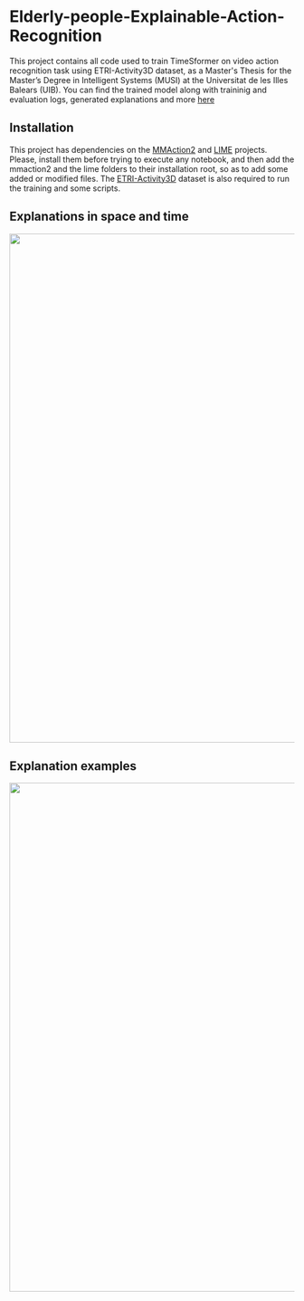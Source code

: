 # Elderly-people-Explainable-Action-Recognition
This project contains all code used to train TimeSformer on video action recognition task using ETRI-Activity3D dataset, 
as a Master's Thesis for the Master’s Degree in Intelligent Systems (MUSI) at the Universitat de les Illes Balears (UIB).
You can find the trained model along with traininig and evaluation logs, generated explanations and more [here](https://drive.google.com/drive/folders/1Cn107VogSNAHN03PTPMW-Y4SCKoqP0KC?usp=sharing)

## Installation
This project has dependencies on the [MMAction2](https://github.com/open-mmlab/mmaction2) and [LIME](https://github.com/marcotcr/lime) projects. 
Please, install them before trying to execute any notebook, and then add the mmaction2 and the lime folders to their installation root, so as to add some added or modified files.
The [ETRI-Activity3D](https://ai4robot.github.io/etri-activity3d-en/#) dataset is also required to run the training and some scripts.

## Explanations in space and time
<img src="/images/xy-different-samples-and-x-plus-y-and-time.png" width="900" /> 

## Explanation examples
<img src="/images/best-explanations.pn" width="900" /> 
